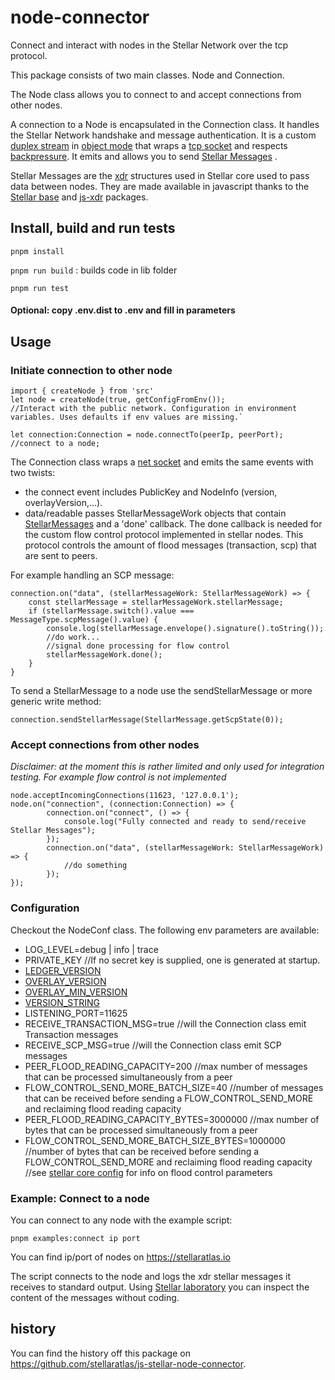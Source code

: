 # node-connector

Connect and interact with nodes in the Stellar Network over the tcp protocol.

This package consists of two main classes. Node and Connection.

The Node class allows you to connect to and accept connections from other nodes.

A connection to a Node is encapsulated in the Connection class. It handles the
Stellar Network handshake and message authentication. It is a custom
[duplex stream](https://nodejs.org/api/stream.html#stream_class_stream_duplex)
in [object mode](https://nodejs.org/api/stream.html#stream_object_mode) that
wraps a [tcp socket](https://nodejs.org/api/net.html#net_class_net_socket) and
respects
[backpressure](https://nodejs.org/en/docs/guides/backpressuring-in-streams/). It
emits and allows you to send
[Stellar Messages](https://github.com/stellar/js-stellar-base/blob/6e0fa3e1a25910e193041d1f377b71f125ec4d1c/src/generated/stellar-xdr_generated.js#L2470)
.

Stellar Messages are the
[xdr](https://github.com/stellar/stellar-core/tree/master/src/xdr) structures
used in Stellar core used to pass data between nodes. They are made available in
javascript thanks to the
[Stellar base](https://github.com/stellar/js-stellar-base) and
[js-xdr](https://github.com/stellar/js-xdr) packages.

## Install, build and run tests

`pnpm install`

`pnpm run build` : builds code in lib folder

`pnpm run test`

#### Optional: copy .env.dist to .env and fill in parameters

## Usage

### Initiate connection to other node

```
import { createNode } from 'src'
let node = createNode(true, getConfigFromEnv());
//Interact with the public network. Configuration in environment variables. Uses defaults if env values are missing.`

let connection:Connection = node.connectTo(peerIp, peerPort); //connect to a node;
```

The Connection class wraps a
[net socket](https://nodejs.org/api/net.html#net_class_net_socket) and emits the
same events with two twists:

- the connect event includes PublicKey and NodeInfo (version,
  overlayVersion,...).
- data/readable passes StellarMessageWork objects that contain
  [StellarMessages](https://github.com/stellar/js-stellar-base/blob/6e0fa3e1a25910e193041d1f377b71f125ec4d1c/src/generated/stellar-xdr_generated.js#L2470)
  and a 'done' callback. The done callback is needed for the custom flow control
  protocol implemented in stellar nodes. This protocol controls the amount of
  flood messages (transaction, scp) that are sent to peers.

For example handling an SCP message:

```
connection.on("data", (stellarMessageWork: StellarMessageWork) => {
    const stellarMessage = stellarMessageWork.stellarMessage;
    if (stellarMessage.switch().value === MessageType.scpMessage().value) {
        console.log(stellarMessage.envelope().signature().toString());
        //do work...
        //signal done processing for flow control
        stellarMessageWork.done();
    }
}
```

To send a StellarMessage to a node use the sendStellarMessage or more generic
write method:

`connection.sendStellarMessage(StellarMessage.getScpState(0));`

### Accept connections from other nodes

_Disclaimer: at the moment this is rather limited and only used for integration
testing. For example flow control is not implemented_

```
node.acceptIncomingConnections(11623, '127.0.0.1');
node.on("connection", (connection:Connection) => {
        connection.on("connect", () => {
            console.log("Fully connected and ready to send/receive Stellar Messages");
        });
        connection.on("data", (stellarMessageWork: StellarMessageWork) => {
            //do something
        });
});
```

### Configuration

Checkout the NodeConf class. The following env parameters are available:

- LOG_LEVEL=debug | info | trace
- PRIVATE_KEY //If no secret key is supplied, one is generated at startup.
- [LEDGER_VERSION](https://github.com/stellar/stellar-core/blob/7d73fddb0489081bfc1350a691515ff39556c1d6/src/main/Config.h#L318)
- [OVERLAY_VERSION](https://github.com/stellar/stellar-core/blob/7d73fddb0489081bfc1350a691515ff39556c1d6/src/main/Config.h#L328)
- [OVERLAY_MIN_VERSION](https://github.com/stellar/stellar-core/blob/7d73fddb0489081bfc1350a691515ff39556c1d6/src/main/Config.h#L327)
- [VERSION_STRING](https://github.com/stellar/stellar-core/blob/7d73fddb0489081bfc1350a691515ff39556c1d6/src/main/Config.h#L329)
- LISTENING_PORT=11625
- RECEIVE_TRANSACTION_MSG=true //will the Connection class emit Transaction
  messages
- RECEIVE_SCP_MSG=true //will the Connection class emit SCP messages
- PEER_FLOOD_READING_CAPACITY=200 //max number of messages that can be processed
  simultaneously from a peer
- FLOW_CONTROL_SEND_MORE_BATCH_SIZE=40 //number of messages that can be received
  before sending a FLOW_CONTROL_SEND_MORE and reclaiming flood reading capacity
- PEER_FLOOD_READING_CAPACITY_BYTES=3000000 //max number of bytes that can be
  processed simultaneously from a peer
- FLOW_CONTROL_SEND_MORE_BATCH_SIZE_BYTES=1000000 //number of bytes that can be
  received before sending a FLOW_CONTROL_SEND_MORE and reclaiming flood reading
  capacity //see
  [stellar core config](https://github.com/stellar/stellar-core/blob/6177299100b114aa108584053414371f38aebf53/docs/stellar-core_example.cfg#L485)
  for info on flood control parameters

### Example: Connect to a node

You can connect to any node with the example script:

```
pnpm examples:connect ip port
```

You can find ip/port of nodes on https://stellaratlas.io

The script connects to the node and logs the xdr stellar messages it receives to
standard output. Using
[Stellar laboratory](https://laboratory.stellar.org/#xdr-viewer?input=AAAACAAAAAIAAAAAVLkjMqFSTqiF2nhSF6zfatXkIxwm9h3NAah7%2FoJqpfwAAABkAhPUSgAPY%2FIAAAAAAAAAAAAAAAEAAAAAAAAAAwAAAAFHVE4AAAAAACJWAPBnEjR3slaKYj1uzT4ZkcOW8dg2e6shBFN2ro8wAAAAAAAAAAAAAAAAAAKKOwADDUAAAAAAMHXkhQAAAAAAAAABgmql%2FAAAAEAPXdZYvTZvbFUU0phuw5JwH6REiiTS5NiwRvlmtvQacigoyeYWF1PWOyN6ITKUu1CFUb6iY0WKV69y69seTSQI&type=StellarMessage&network=test)
you can inspect the content of the messages without coding.

## history

You can find the history off this package on
https://github.com/stellaratlas/js-stellar-node-connector.
